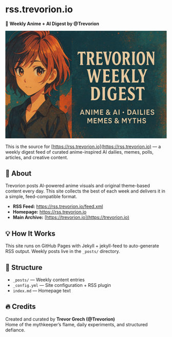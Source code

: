 # rss.trevorion.io

📰 **Weekly Anime + AI Digest by @Trevorion**

<img src="/assets/Banner.png" alt="Trevorion Weekly Digest Banner" style="width: 640px; height: auto;" />

This is the source for [https://rss.trevorion.io](https://rss.trevorion.io) — a weekly digest feed of curated anime-inspired AI dailies, memes, polls, articles, and creative content.

## 📡 About

Trevorion posts AI-powered anime visuals and original theme-based content every day. This site collects the best of each week and delivers it in a simple, feed-compatible format.

- **RSS Feed:** https://rss.trevorion.io/feed.xml
- **Homepage:** https://rss.trevorion.io
- **Main Archive:** [https://trevorion.io](https://trevorion.io)

## 💡 How It Works

This site runs on GitHub Pages with Jekyll + jekyll-feed to auto-generate RSS output. Weekly posts live in the `_posts/` directory.

## 📁 Structure

- `_posts/` — Weekly content entries
- `_config.yml` — Site configuration + RSS plugin
- `index.md` — Homepage text

## 🔥 Credits

Created and curated by **Trevor Grech (@Trevorion)**  
Home of the mythkeeper’s flame, daily experiments, and structured defiance.

